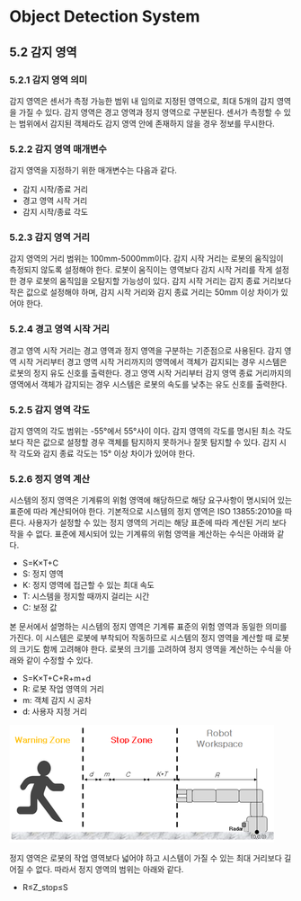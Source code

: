 ﻿# Object Detection System

## 5.2	감지 영역

### 5.2.1	감지 영역 의미

 감지 영역은 센서가 측정 가능한 범위 내 임의로 지정된 영역으로, 최대 5개의 감지 영역을 가질 수 있다. 감지 영역은 경고 영역과 정지 영역으로 구분된다. 센서가 측정할 수 있는 범위에서 감지된 객체라도 감지 영역 안에 존재하지 않을 경우 정보를 무시한다.

### 5.2.2	감지 영역 매개변수

 감지 영역을 지정하기 위한 매개변수는 다음과 같다.
-	감지 시작/종료 거리
-	경고 영역 시작 거리
-	감지 시작/종료 각도

### 5.2.3	감지 영역 거리

 감지 영역의 거리 범위는 100mm-5000mm이다. 감지 시작 거리는 로봇의 움직임이 측정되지 않도록 설정해야 한다. 로봇이 움직이는 영역보다 감지 시작 거리를 작게 설정한 경우 로봇의 움직임을 오탐지할 가능성이 있다. 감지 시작 거리는 감지 종료 거리보다 작은 값으로 설정해야 하며, 감지 시작 거리와 감지 종료 거리는 50mm 이상 차이가 있어야 한다.

### 5.2.4	경고 영역 시작 거리

경고 영역 시작 거리는 경고 영역과 정지 영역을 구분하는 기준점으로 사용된다. 감지 영역 시작 거리부터 경고 영역 시작 거리까지의 영역에서 객체가 감지되는 경우 시스템은 로봇의 정지 유도 신호를 출력한다. 경고 영역 시작 거리부터 감지 영역 종료 거리까지의 영역에서 객체가 감지되는 경우 시스템은 로봇의 속도를 낮추는 유도 신호를 출력한다.

### 5.2.5	감지 영역 각도

 감지 영역의 각도 범위는 -55°에서 55°사이 이다. 감지 영역의 각도를 명시된 최소 각도보다 작은 값으로 설정할 경우 객체를 탐지하지 못하거나 잘못 탐지할 수 있다. 감지 시작 각도와 감지 종료 각도는 15° 이상 차이가 있어야 한다.

### 5.2.6	정지 영역 계산

시스템의 정지 영역은 기계류의 위험 영역에 해당하므로 해당 요구사항이 명시되어 있는 표준에 따라 계산되어야 한다. 기본적으로 시스템의 정지 영역은 ISO 13855:2010을 따른다. 사용자가 설정할 수 있는 정지 영역의 거리는 해당 표준에 따라 계산된 거리 보다 작을 수 없다. 표준에 제시되어 있는 기계류의 위험 영역을 계산하는 수식은 아래와 같다.

* S=K×T+C
* S: 정지 영역
* K: 정지 영역에 접근할 수 있는 최대 속도
* T: 시스템을 정지할 때까지 걸리는 시간
* C: 보정 값

본 문서에서 설명하는 시스템의 정지 영역은 기계류 표준의 위험 영역과 동일한 의미를 가진다. 이 시스템은 로봇에 부착되어 작동하므로 시스템의 정지 영역을 계산할 때 로봇의 크기도 함께 고려해야 한다. 로봇의 크기를 고려하여 정지 영역을 계산하는 수식을 아래와 같이 수정할 수 있다.

* S=K×T+C+R+m+d
* R: 로봇 작업 영역의 거리
* m: 객체 감지 시 공차
* d: 사용자 지정 거리

![](../_assets/정지영역.png)

정지 영역은 로봇의 작업 영역보다 넓어야 하고 시스템이 가질 수 있는 최대 거리보다 길어질 수 없다. 따라서 정지 영역의 범위는 아래와 같다.
* R≤Z_stop≤S